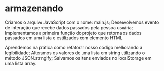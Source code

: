 # armazenando

Criamos o arquivo JavaScript com o nome: main.js;
Desenvolvemos evento de interação que recebe dados passados pela pessoa usuária;
Implementamos a primeira função do projeto que retorna os dados passados em uma lista e estilizados com elemento HTML.

Aprendemos na prática como refatorar nosso código melhorando a legibilidade;
Alteramos os valores de uma lista em string utilizando o método JSON.stringify;
Salvamos os itens enviados no localStorage em uma lista array.